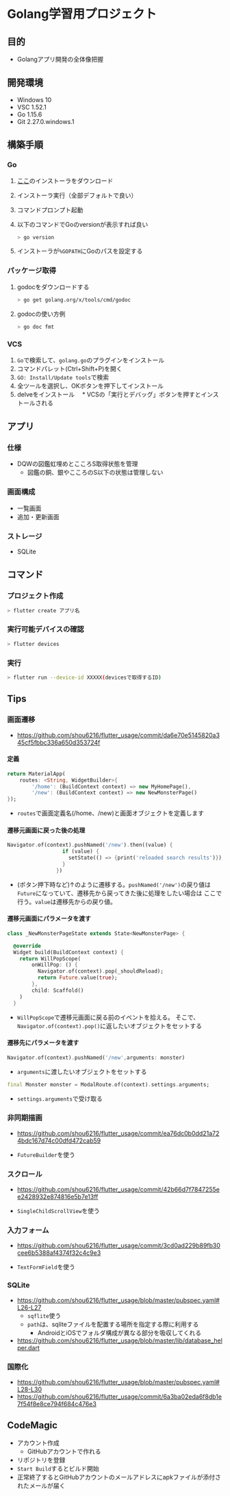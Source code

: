 # Golang学習用プロジェクト

## 目的

* Golangアプリ開発の全体像把握

## 開発環境

* Windows 10
* VSC 1.52.1
* Go 1.15.6
* Git 2.27.0.windows.1

## 構築手順

### Go

1. [ここ](https://golang.org/dl/)のインストーラをダウンロード
2. インストーラ実行（全部デフォルトで良い）
3. コマンドプロンプト起動
4. 以下のコマンドでGoのversionが表示すれば良い

    ```sh
    > go version
    ```

5. インストーラが`%GOPATH`にGoのパスを設定する

### パッケージ取得

1. godocをダウンロードする

    ```sh
    > go get golang.org/x/tools/cmd/godoc
    ```

2. godocの使い方例

    ```sh
    > go doc fmt
    ```

### VCS

1. `Go`で検索して、`golang.go`のプラグインをインストール
2. コマンドパレット(Ctrl+Shift+P)を開く
3. `GO: Install/Update tools`で検索
4. 全ツールを選択し、OKボタンを押下してインストール
5. delveをインストール
　* VCSの「実行とデバッグ」ボタンを押すとインストールされる

## アプリ

### 仕様

* DQWの図鑑虹埋めとこころS取得状態を管理
  * 図鑑の銅、銀やこころのS以下の状態は管理しない

### 画面構成

* 一覧画面
* 追加・更新画面

### ストレージ

* SQLite

## コマンド

### プロジェクト作成

```sh
> flutter create アプリ名
```

### 実行可能デバイスの確認

```sh
> flutter devices
```

### 実行

```sh
> flutter run --device-id XXXXX(devicesで取得するID)
```

## Tips

### 画面遷移

* https://github.com/shou6216/flutter_usage/commit/da6e70e5145820a345cf5fbbc336a650d353724f

#### 定義

```dart
return MaterialApp(
    routes: <String, WidgetBuilder>{
        '/home': (BuildContext context) => new MyHomePage(),
        '/new': (BuildContext context) => new NewMonsterPage()
});
```

* `routes`で画面定義名(/home、/new)と画面オブジェクトを定義します

#### 遷移元画面に戻った後の処理

```dart
Navigator.of(context).pushNamed('/new').then((value) {
                  if (value) {
                    setState(() => {print('reloaded search results')});
                  }
                })
```

* (ボタン押下時など)↑のように遷移する。`pushNamed('/new')`の戻り値は`Future`になっていて、遷移先から戻ってきた後に処理をしたい場合は
ここで行う。`value`は遷移先からの戻り値。

#### 遷移元画面にパラメータを渡す

```dart
class _NewMonsterPageState extends State<NewMonsterPage> {

  @override
  Widget build(BuildContext context) {
    return WillPopScope(
        onWillPop: () {
          Navigator.of(context).pop(_shouldReload);
          return Future.value(true);
        },
        child: Scaffold()
    )
  }
```

* `WillPopScope`で遷移元画面に戻る前のイベントを拾える。
そこで、`Navigator.of(context).pop()`に返したいオブジェクトをセットする

#### 遷移先にパラメータを渡す

```dart
Navigator.of(context).pushNamed('/new',arguments: monster)
```

* `arguments`に渡したいオブジェクトをセットする

```dart
final Monster monster = ModalRoute.of(context).settings.arguments;
```

* `settings.arguments`で受け取る

### 非同期描画

* https://github.com/shou6216/flutter_usage/commit/ea76dc0b0dd21a724bdc167d74c00dfd472cab59

* `FutureBuilder`を使う

### スクロール

* https://github.com/shou6216/flutter_usage/commit/42b66d7f7847255ee2428932e874816e5b7e13ff

* `SingleChildScrollView`を使う

### 入力フォーム

* https://github.com/shou6216/flutter_usage/commit/3cd0ad229b89fb30cee6b5388af4374f32c4c9e3

* `TextFormField`を使う

### SQLite

* https://github.com/shou6216/flutter_usage/blob/master/pubspec.yaml#L26-L27
  * `sqflite`使う
  * `path`は、sqliteファイルを配置する場所を指定する際に利用する
    * AndroidとiOSでフォルダ構成が異なる部分を吸収してくれる
* https://github.com/shou6216/flutter_usage/blob/master/lib/database_helper.dart

### 国際化

* https://github.com/shou6216/flutter_usage/blob/master/pubspec.yaml#L28-L30
* https://github.com/shou6216/flutter_usage/commit/6a3ba02eda6f8db1e7f54f8e8ce794f684c476e3

## CodeMagic

* アカウント作成
  * GitHubアカウントで作れる
* リポジトリを登録
* `Start Build`するとビルド開始
* 正常終了するとGitHubアカウントのメールアドレスにapkファイルが添付されたメールが届く